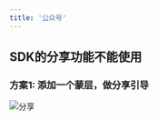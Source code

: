 ```yaml
---
title: '公众号'
---
```


## SDK的分享功能不能使用

### 方案1: 添加一个蒙层，做分享引导

![分享](https://mmbiz.qpic.cn/mmbiz_jpg/5b4ibbmryfW4ztBCUJHgJpVNibBJSN2EHA74DYlvania7eMGh4mDAo3SUQkJOl8v8qb3EpOUxNSvic3dBxXVEObxFg/640?wx_fmt=jpeg&tp=webp&wxfrom=5&wx_lazy=1&wx_co=1)
